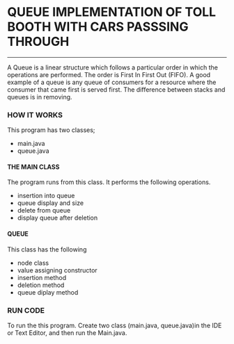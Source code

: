 # QUEUE IMPLEMENTATION OF TOLL BOOTH  WITH CARS PASSSING THROUGH
___

A Queue is a linear structure which follows a particular order in which the operations are performed. The order is First In First Out (FIFO). A good example of a queue is any queue of consumers for a resource where the consumer that came first is served first. The difference between stacks and queues is in removing.

### HOW IT WORKS

This program has two classes;

* main.java
* queue.java

#### THE MAIN CLASS
The program runs from this class. It performs the following operations.

*  insertion into queue
* queue display and size 
* delete from queue
* display queue after deletion 


#### QUEUE
This class has the following 
* node class
* value assigning constructor
* insertion method
* deletion method 
* queue diplay method


### RUN CODE
To run the this program. Create two class (main.java, queue.java)in the IDE or Text Editor, and then run the Main.java.

